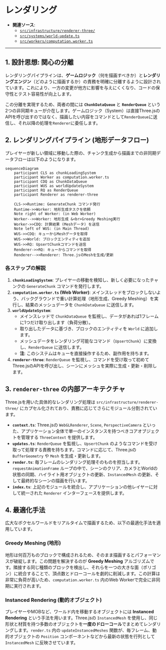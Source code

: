 # レンダリング

-   **関連ソース**:
    -   [`src/infrastructure/renderer-three/`](../../src/infrastructure/renderer-three/)
    -   [`src/systems/world-update.ts`](../../src/systems/world-update.ts)
    -   [`src/workers/computation.worker.ts`](../../src/workers/computation.worker.ts)

---

## 1. 設計思想: 関心の分離

レンダリングパイプラインは、**ゲームロジック**（何を描画すべきか）と**レンダリングエンジン**（どのように描画するか）の責務を明確に分離するように設計されています。これにより、一方の変更が他方に影響を与えにくくなり、コードの保守性とテスト容易性が向上します。

この分離を実現するため、両者の間には **`ChunkDataQueue`** と **`RenderQueue`** という2つの非同期キューが介在します。ゲームロジック（System）は直接Three.jsのAPIを呼び出すのではなく、描画したい内容をコマンドとして`RenderQueue`に送信し、それ以降の処理を`Renderer`に委任します。

## 2. レンダリングパイプライン (地形データフロー)

プレイヤーが新しい領域に移動した際の、チャンク生成から描画までの非同期データフローは以下のようになります。

```mermaid
sequenceDiagram
    participant CLS as chunkLoadingSystem
    participant Worker as computation.worker.ts
    participant CDQ as ChunkDataQueue
    participant WUS as worldUpdateSystem
    participant RQ as RenderQueue
    participant Renderer as renderer-three

    CLS->>Runtime: GenerateChunk コマンド発行
    Runtime->>Worker: 地形生成タスクを依頼
    Note right of Worker: (in Web Worker)
    Worker-->>Worker: 地形生成 &<br>Greedy Meshing実行
    Worker->>CDQ: 計算結果 (Meshデータ) を送信
    Note left of WUS: (in Main Thread)
    WUS->>CDQ: キューからMeshデータを取得
    WUS->>World: ブロックエンティティを追加
    WUS->>RQ: UpsertChunkコマンドを送信
    Renderer->>RQ: キューからコマンドを取得
    Renderer-->>Renderer: Three.jsのMeshを生成/更新
```

### 各ステップの解説

1.  **`chunkLoadingSystem`**: プレイヤーの移動を検知し、新しく必要になったチャンクの `GenerateChunk` コマンドを発行します。
2.  **`computation.worker.ts` (Web Worker)**: メインスレッドをブロックしないよう、バックグラウンドで重い計算処理（地形生成、Greedy Meshing）を実行し、結果のメッシュデータを `ChunkDataQueue` に送信します。
3.  **`worldUpdateSystem`**:
    -   メインスレッドで `ChunkDataQueue` を監視し、データがあれば1フレームに1つだけ取り出します（負荷分散）。
    -   取り出したデータに基づき、ブロックのエンティティを `World` に追加します。
    -   メッシュデータをレンダリング可能なコマンド（`UpsertChunk`）に変換し、`RenderQueue` に送信します。
    -   **注**: このシステムはキューを直接操作するため、副作用を持ちます。
4.  **`renderer-three`**: `RenderQueue` を監視し、コマンドを受け取って初めてThree.jsのAPIを呼び出し、シーンにメッシュを実際に生成・更新・削除します。

## 3. `renderer-three` の内部アーキテクチャ

Three.jsを用いた具体的なレンダリング処理は `src/infrastructure/renderer-three/` にカプセル化されており、責務に応じてさらにモジュール分割されています。

-   **`context.ts`**: Three.jsの `WebGLRenderer`, `Scene`, `PerspectiveCamera` といった、アプリケーション全体で単一のインスタンスを持つべきコアオブジェクトを管理する `ThreeContext` を提供します。
-   **`updates.ts`**: `RenderQueue` を監視し、`UpsertChunk` のようなコマンドを受け取って処理する責務を持ちます。コマンドに応じて、Three.jsの `BufferGeometry` や `Mesh` を生成・更新します。
-   **`render.ts`**: 毎フレームのレンダリング処理そのものを担当します。`requestAnimationFrame` ループの中で、シーンのクリア、カメラとWorldの状態の同期、ハイライト用オブジェクトの更新、`InstancedMesh` の更新、そして最終的なシーンの描画を行います。
-   **`index.ts`**: 上記のモジュールを統合し、アプリケーションの他レイヤーに対して統一された `Renderer` インターフェースを提供します。

## 4. 最適化手法

広大なボクセルワールドをリアルタイムで描画するため、以下の最適化手法を適用しています。

### Greedy Meshing (地形)

地形は何百万ものブロックで構成されるため、そのまま描画するとパフォーマンスが破綻します。この問題を解決するのが **Greedy Meshing** アルゴリズムです。隣接する同じ種類のブロックを検出し、それらを一つの大きな面（ポリゴン）に統合することで、頂点数とドローコールを劇的に削減します。この計算は非常に負荷が高いため、`computation.worker.ts` 内のWeb Workerで完全に非同期に実行されます。

### Instanced Rendering (動的オブジェクト)

プレイヤーやMOBなど、ワールド内を移動するオブジェクトには **Instanced Rendering** という手法を用います。Three.jsの `InstancedMesh` を使用し、同じ形状と材質を持つ多数のオブジェクトを**一度のドローコール**でまとめてレンダリングします。`render.ts` 内の `updateInstancedMeshes` 関数が、毎フレーム、動的オブジェクトの `Position` コンポーネントなどから最新の状態を行列として `InstancedMesh` に反映させています。